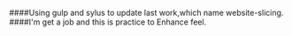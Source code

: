 ####Using gulp and sylus to update last work,which name website-slicing.
####I'm get a job and this is practice to Enhance feel.
